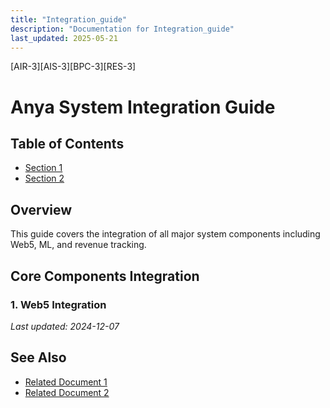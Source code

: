 ```yaml
---
title: "Integration_guide"
description: "Documentation for Integration_guide"
last_updated: 2025-05-21
---
```

[AIR-3][AIS-3][BPC-3][RES-3]


<!-- markdownlint-disable MD013 line-length -->

# Anya System Integration Guide

## Table of Contents

- [Section 1](#section-1)
- [Section 2](#section-2)


## Overview
This guide covers the integration of all major system components including Web5, ML, and revenue tracking.

## Core Components Integration

### 1. Web5 Integration


*Last updated: 2024-12-07*

## See Also

- [Related Document 1](./related1.md)
- [Related Document 2](./related2.md)
